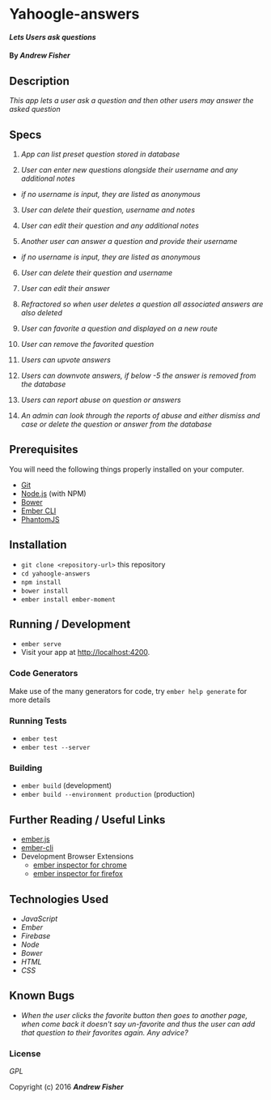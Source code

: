 # Yahoogle-answers

#### _Lets Users ask questions_

#### By _**Andrew Fisher**_

## Description

_This app lets a user ask a question and then other users may answer the asked question_


## Specs
1. _App can list preset question stored in database_

2. _User can enter new questions alongside their username and any additional notes_
  * _if no username is input, they are listed as anonymous_

3. _User can delete their question, username and notes_

4. _User can edit their question and any additional notes_

5. _Another user can answer a question and provide their username_
  * _if no username is input, they are listed as anonymous_

6. _User can delete their question and username_

7. _User can edit their answer_

8. _Refractored so when user deletes a question all associated answers are also deleted_

9. _User can favorite a question and displayed on a new route_

10. _User can remove the favorited question_

11. _Users can upvote answers_

12. _Users can downvote answers, if below -5 the answer is removed from the database_

13. _Users can report abuse on question or answers_

14. _An admin can look through the reports of abuse and either dismiss and case or delete the question or answer from the database_


## Prerequisites

You will need the following things properly installed on your computer.

* [Git](http://git-scm.com/)
* [Node.js](http://nodejs.org/) (with NPM)
* [Bower](http://bower.io/)
* [Ember CLI](http://ember-cli.com/)
* [PhantomJS](http://phantomjs.org/)

## Installation

* `git clone <repository-url>` this repository
* `cd yahoogle-answers`
* `npm install`
* `bower install`
* `ember install ember-moment`

## Running / Development

* `ember serve`
* Visit your app at [http://localhost:4200](http://localhost:4200).

### Code Generators

Make use of the many generators for code, try `ember help generate` for more details

### Running Tests

* `ember test`
* `ember test --server`

### Building

* `ember build` (development)
* `ember build --environment production` (production)


## Further Reading / Useful Links

* [ember.js](http://emberjs.com/)
* [ember-cli](http://ember-cli.com/)
* Development Browser Extensions
  * [ember inspector for chrome](https://chrome.google.com/webstore/detail/ember-inspector/bmdblncegkenkacieihfhpjfppoconhi)
  * [ember inspector for firefox](https://addons.mozilla.org/en-US/firefox/addon/ember-inspector/)

## Technologies Used

  * _JavaScript_
  * _Ember_
  * _Firebase_
  * _Node_
  * _Bower_
  * _HTML_
  * _CSS_

## Known Bugs

* _When the user clicks the favorite button then goes to another page, when come back it doesn't say un-favorite and thus the user can add that question to their favorites again. Any advice?_
### License

*GPL*

Copyright (c) 2016 **_Andrew Fisher_**
